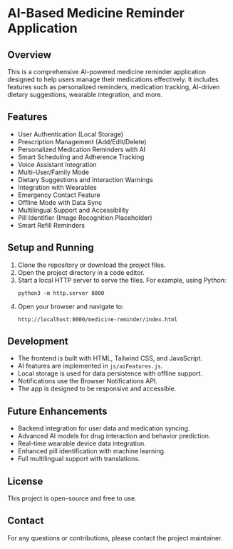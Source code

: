 # AI-Based Medicine Reminder Application

## Overview
This is a comprehensive AI-powered medicine reminder application designed to help users manage their medications effectively. It includes features such as personalized reminders, medication tracking, AI-driven dietary suggestions, wearable integration, and more.

## Features
- User Authentication (Local Storage)
- Prescription Management (Add/Edit/Delete)
- Personalized Medication Reminders with AI
- Smart Scheduling and Adherence Tracking
- Voice Assistant Integration
- Multi-User/Family Mode
- Dietary Suggestions and Interaction Warnings
- Integration with Wearables
- Emergency Contact Feature
- Offline Mode with Data Sync
- Multilingual Support and Accessibility
- Pill Identifier (Image Recognition Placeholder)
- Smart Refill Reminders

## Setup and Running
1. Clone the repository or download the project files.
2. Open the project directory in a code editor.
3. Start a local HTTP server to serve the files. For example, using Python:
   ```
   python3 -m http.server 8000
   ```
4. Open your browser and navigate to:
   ```
   http://localhost:8000/medicine-reminder/index.html
   ```

## Development
- The frontend is built with HTML, Tailwind CSS, and JavaScript.
- AI features are implemented in `js/aiFeatures.js`.
- Local storage is used for data persistence with offline support.
- Notifications use the Browser Notifications API.
- The app is designed to be responsive and accessible.

## Future Enhancements
- Backend integration for user data and medication syncing.
- Advanced AI models for drug interaction and behavior prediction.
- Real-time wearable device data integration.
- Enhanced pill identification with machine learning.
- Full multilingual support with translations.

## License
This project is open-source and free to use.

## Contact
For any questions or contributions, please contact the project maintainer.
